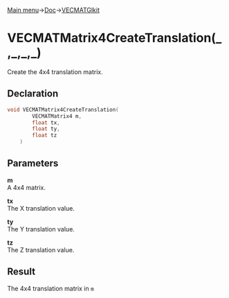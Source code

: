 [Main menu](../../../../Readme.md)->[Doc](../../../VECMATKit.md)->[VECMATGlkit](../VECMATGlkit.md)

# VECMATMatrix4CreateTranslation(\_,\_,\_,\_)
Create the 4x4 translation matrix.

## **Declaration**
```C
void VECMATMatrix4CreateTranslation(
		VECMATMatrix4 m,
		float tx,
		float ty,
		float tz
	)
```


## **Parameters**
**m**  
A 4x4 matrix.

**tx**  
The X translation value.

**ty**  
The Y translation value.

**tz**  
The Z translation value.

## **Result**
The 4x4 translation matrix in `m`
